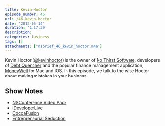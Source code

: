 ```yaml
---
title: Kevin Hoctor
episode_number: 46
url: /46-kevin-hoctor
date: '2012-05-14'
duration: '1:17:39'
description:
categories: business
tags: []
attachments: ["nsbrief_46_kevin_hoctor.m4a"]
---
```


Kevin Hoctor ([@kevinhoctor](http://twitter.com/kevinhoctor)) is the owner of [No Thirst Software](http://nothirst.com/), developers of [Debt Quencher](http://nothirst.com/debtquencher/) and the popular finance management application, [MoneyWell](http://nothirst.com/moneywell/) for Mac and iOS. In this episode, we talk to the wise Hoctor about making mistakes in your business.

## Show Notes
- [NSConference Video Pack](http://ideveloper.tv/nsconference/)
- [iDeveloperLive](http://ideveloper.tv/podcast/ideveloperlive.html)
- [CocoaFusion](http://www.cocoafusion.net/about/index.html)
- [Entrepreneurial Seduction](http://kevinhoctor.blogspot.com/)

